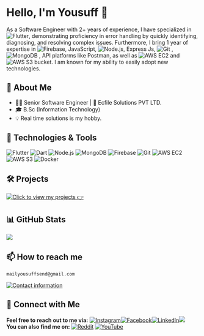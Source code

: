 # Hello, I'm Yousuff 👋

As a Software Engineer with 2+ years of experience, I have specialized in ![Flutter](https://img.shields.io/badge/-Flutter-02569B?style=flat&logo=flutter&logoColor=white&labelColor=blue), demonstrating proficiency in error handling by quickly identifying, diagnosing, and resolving complex issues. Furthermore, I bring 1 year of expertise in ![Firebase](https://img.shields.io/badge/-Firebase-FFCA28?style=flat&logo=firebase&logoColor=white&logoColor=white&labelColor=black), JavaScript, ![Node.js](https://img.shields.io/badge/-Node.js-339933?style=flat&logo=node.js&logoColor=white&logoColor=white&labelColor=white), Express Js, ![Git](https://img.shields.io/badge/-Git-F05032?style=flat&logo=git&logoColor=white) , ![MongoDB](https://img.shields.io/badge/-MongoDB-47A248?style=flat&logo=mongodb&logoColor=white&labelColor=black) , API platforms like Postman, as well as ![AWS EC2](https://img.shields.io/badge/-AWS%20EC2-232F3E?style=flat&logo=amazon-aws&logoColor=black&labelColor=yellow) and ![AWS S3](https://img.shields.io/badge/-AWS%20S3-569A31?style=flat&logo=amazon-s3&logoColor=white&labelColor=green)  bucket. I am known for my ability to easily adopt new technologies.

## 🚀 About Me

- 👨‍💻 Senior Software Engineer | 💼 Ecfile Solutions PVT LTD.
- 🎓 B.Sc (Information Technology)
- 💡 Real time solutions is my hobby.

## 🔧 Technologies & Tools
![Flutter](https://img.shields.io/badge/-Flutter-02569B?style=flat&logo=flutter&logoColor=white&labelColor=blue) ![Dart](https://img.shields.io/badge/-Dart-0175C2?style=flat&logo=dart&logoColor=white&labelColor=blue) ![Node.js](https://img.shields.io/badge/-Node.js-339933?style=flat&logo=node.js&logoColor=white&logoColor=white&labelColor=white) ![MongoDB](https://img.shields.io/badge/-MongoDB-47A248?style=flat&logo=mongodb&logoColor=white&logoColor=white&labelColor=black) ![Firebase](https://img.shields.io/badge/-Firebase-FFCA28?style=flat&logo=firebase&logoColor=white&logoColor=white&labelColor=black) ![Git](https://img.shields.io/badge/-Git-F05032?style=flat&logo=git&logoColor=white) ![AWS EC2](https://img.shields.io/badge/-AWS%20EC2-232F3E?style=flat&logo=amazon-aws&logoColor=black&labelColor=yellow) ![AWS S3](https://img.shields.io/badge/-AWS%20S3-569A31?style=flat&logo=amazon-s3&logoColor=white&labelColor=green) ![Docker](https://img.shields.io/badge/-Docker-2496ED?style=flat&logo=docker&logoColor=white)

## 🛠️ Projects
[![Click to view my projects 👉 ](https://img.shields.io/badge/-my%20projects-red?style=flat&logo=icon-name&logoColor=white&labelColor=grey&label=👉Click%20to%20view )](https://github.com/MYOUSUFFS/MYOUSUFFS/blob/main/project.md)

<!--## 🌱 I’m currently learning...-->

## 📊 GitHub Stats

<picture>
  <source
    srcset="https://github-readme-stats.vercel.app/api?username=myousuffs&show_icons=true&theme=dark"
    media="(prefers-color-scheme: dark)"
  />
  <source
    srcset="https://github-readme-stats.vercel.app/api?username=myousuffs&show_icons=true"
    media="(prefers-color-scheme: light), (prefers-color-scheme: no-preference)"
  />
  <img src="https://github-readme-stats.vercel.app/api?username=myousuffs&show_icons=true" />
</picture>

## 📫 How to reach me
```
mailyousuffsend@gmail.com
```
[![Contact information](https://img.shields.io/badge/Contact%20Me-D14836?style=for-the-badge&logo=gmail&logoColor=white)](mailto:mailyousuffsend@gmail.com) 
## 🤝 Connect with Me
**Feel free to reach out to me via:**
[![Instagram](https://img.shields.io/badge/-Instagram-E4405F?style=for-the-badge&logo=instagram&logoColor=white)](https://www.instagram.com/myselfyousuff/)[![Facebook](https://img.shields.io/badge/-Facebook-1877F2?style=for-the-badge&logo=facebook&logoColor=white)](https://www.facebook.com/myselfyousuff/)[![LinkedIn](https://img.shields.io/badge/-LinkedIn-0A66C2?style=for-the-badge&logo=linkedin&logoColor=white)](https://www.linkedin.com/in/myselfyousuff/)[![](https://img.shields.io/badge/-Twitter-1DA1F2?style=for-the-badge&logo=X&labelColor=black&logoColor=white&color=black)](https://twitter.com/myselfyousuff/)<br>
**You can also find me on:**
[![Reddit](https://img.shields.io/badge/-Reddit-FF4500?style=for-the-badge&logo=reddit&logoColor=white)](https://www.reddit.com/user/mysoft_in/)
[![YouTube](https://img.shields.io/badge/-YouTube-FF0000?style=for-the-badge&logo=youtube&logoColor=white)](https://www.youtube.com/@myselfyousuff)
